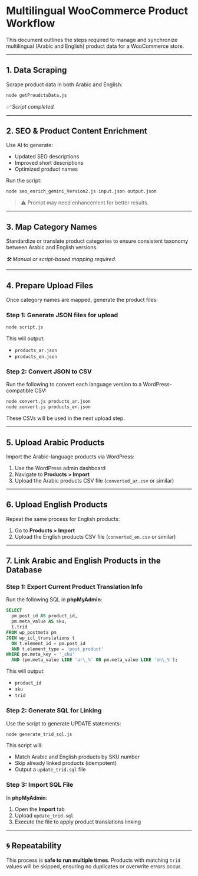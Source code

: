 # Multilingual WooCommerce Product Workflow

This document outlines the steps required to manage and synchronize multilingual (Arabic and English) product data for a WooCommerce store.

---

## 1. Data Scraping

Scrape product data in both Arabic and English:

```bash
node getProudctsData.js
```

*✅ Script completed.*

---

## 2. SEO & Product Content Enrichment

Use AI to generate:

- Updated SEO descriptions  
- Improved short descriptions  
- Optimized product names

Run the script:

```bash
node seo_enrich_gemini_Version2.js input.json output.json
```

> ⚠️ Prompt may need enhancement for better results.

---

## 3. Map Category Names

Standardize or translate product categories to ensure consistent taxonomy between Arabic and English versions.

*🛠️ Manual or script-based mapping required.*

---

## 4. Prepare Upload Files

Once category names are mapped, generate the product files:

### Step 1: Generate JSON files for upload

```bash
node script.js
```

This will output:

- `products_ar.json`
- `products_en.json`

### Step 2: Convert JSON to CSV

Run the following to convert each language version to a WordPress-compatible CSV:

```bash
node convert.js products_ar.json
node convert.js products_en.json
```

These CSVs will be used in the next upload step.

---

## 5. Upload Arabic Products

Import the Arabic-language products via WordPress:

1. Use the WordPress admin dashboard  
2. Navigate to **Products > Import**  
3. Upload the Arabic products CSV file (`converted_ar.csv` or similar)

---

## 6. Upload English Products

Repeat the same process for English products:

1. Go to **Products > Import**  
2. Upload the English products CSV file (`converted_en.csv` or similar)

---

## 7. Link Arabic and English Products in the Database

### Step 1: Export Current Product Translation Info

Run the following SQL in **phpMyAdmin**:

```sql
SELECT
  pm.post_id AS product_id,
  pm.meta_value AS sku,
  t.trid
FROM wp_postmeta pm
JOIN wp_icl_translations t
  ON t.element_id = pm.post_id
  AND t.element_type = 'post_product'
WHERE pm.meta_key = '_sku'
  AND (pm.meta_value LIKE 'ar\_%' OR pm.meta_value LIKE 'en\_%');
```

This will output:

- `product_id`  
- `sku`  
- `trid`

### Step 2: Generate SQL for Linking

Use the script to generate UPDATE statements:

```bash
node generate_trid_sql.js
```

This script will:

- Match Arabic and English products by SKU number  
- Skip already linked products (idempotent)  
- Output a `update_trid.sql` file

### Step 3: Import SQL File

In **phpMyAdmin**:

1. Open the **Import** tab  
2. Upload `update_trid.sql`  
3. Execute the file to apply product translations linking

---

## 🌀 Repeatability

This process is **safe to run multiple times**. Products with matching `trid` values will be skipped, ensuring no duplicates or overwrite errors occur.
